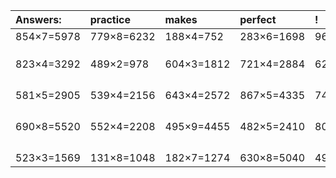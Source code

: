 | Answers: | practice | makes | perfect | ! |
| :--- | :--- | :--- | :--- | :--- |
| 854×7=5978 | 779×8=6232 | 188×4=752 | 283×6=1698 | 960×8=7680 | 
|   |   |   |   |   | 
|   |   |   |   |   | 
|   |   |   |   |   | 
| 823×4=3292 | 489×2=978 | 604×3=1812 | 721×4=2884 | 628×3=1884 | 
|   |   |   |   |   | 
|   |   |   |   |   | 
|   |   |   |   |   | 
|   |   |   |   |   | 
| 581×5=2905 | 539×4=2156 | 643×4=2572 | 867×5=4335 | 746×8=5968 | 
|   |   |   |   |   | 
|   |   |   |   |   | 
|   |   |   |   |   | 
|   |   |   |   |   | 
| 690×8=5520 | 552×4=2208 | 495×9=4455 | 482×5=2410 | 807×9=7263 | 
|   |   |   |   |   | 
|   |   |   |   |   | 
|   |   |   |   |   | 
|   |   |   |   |   | 
| 523×3=1569 | 131×8=1048 | 182×7=1274 | 630×8=5040 | 492×5=2460 | 

